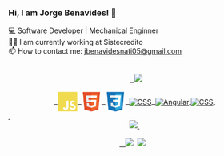 ### Hi, I am Jorge Benavides! 👋

💻 Software Developer | Mechanical Enginner <br>
👩‍💻 I am currently working at Sistecredito <br>
📫 How to contact me: jbenavidesnati05@gmail.com <br>


<br>
<div align="center">  
  <a href="https://github.com/jbenavidesnati05">  
  <img height="280em" src="https://github-readme-stats.vercel.app/api/top-langs/?username=jbenavidesnati05&layout=compact&langs_count=7&theme=blue"/>
  </div>
  <div style="display: inline_block">
  <br> 
 <div align="center">  
   <img align="center" alt="Js" height="40" width="40" src="https://raw.githubusercontent.com/devicons/devicon/master/icons/javascript/javascript-plain.svg">  
   <img align="center" alt="HTML" height="40" width="40" src="https://raw.githubusercontent.com/devicons/devicon/master/icons/html5/html5-original.svg">  
   <img align="center" alt="CSS" height="40" width="40" src="https://raw.githubusercontent.com/devicons/devicon/master/icons/css3/css3-original.svg">  
   <img align="center" alt="CSS" height="40" width="40" src="https://upload.wikimedia.org/wikipedia/commons/thumb/b/b2/Bootstrap_logo.svg/1280px-        Bootstrap_logo.svg.png">  
   <img align="center" alt="Angular" height="50" width="40" src="https://upload.wikimedia.org/wikipedia/commons/thumb/c/cf/Angular_full_color_logo.svg/1024px-Angular_full_color_logo.svg.png">
     <img align="center" alt="CSS" height="40" width="40" src="https://git-scm.com/images/logos/downloads/Git-Icon-1788C.png">  
  </div> 
  <br>
    <div align = "center">
      <img height="180em" src="https://github-readme-stats.vercel.app/api?username=jbenavidesnati05&show_icons=true&theme=blue&include_all_commits=true&count_private=true"/>  
    </div>
  <br>
  <div align="center">  
<a href="(https://www.linkedin.com/in/jorge-benavides-nati-frontend-developer)" target="_blank"><img src="https://img.shields.io/badge/-LinkedIn-%230077B5?style=for-the-badge&logo=linkedin&logoColor=white" target="_blank"></a> 
<a href = "mailto:contatorafaballerini@gmail.com"><img src="https://img.shields.io/badge/-Gmail-%23333?style=for-the-badge&logo=gmail&logoColor=white" target="_blank"></a>  
